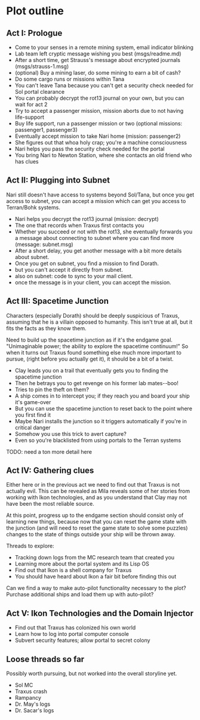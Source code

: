 # Plot outline

## Act I: Prologue

* Come to your senses in a remote mining system, email indicator blinking
* Lab team left cryptic message wishing you best (msgs/readme.md)
* After a short time, get Strauss's message about encrypted journals (msgs/strauss-1.msg)
* (optional) Buy a mining laser, do some mining to earn a bit of cash?
* Do some cargo runs or missions within Tana
 * You can't leave Tana because you can't get a security check needed for Sol portal clearance
* You can probably decrypt the rot13 journal on your own, but you can wait for act 2
* Try to accept a passenger mission, mission aborts due to not having life-support
* Buy life support, run a passenger mission or two (optional missions: passenger1, passenger3)
* Eventually accept mission to take Nari home (mission: passenger2)
* She figures out that whoa holy crap; you're a machine consciousness
* Nari helps you pass the security check needed for the portal
* You bring Nari to Newton Station, where she contacts an old friend who has clues

## Act II: Plugging into Subnet

Nari still doesn't have access to systems beyond Sol/Tana, but once you get
access to subnet, you can accept a mission which can get you access to
Terran/Bohk systems.

* Nari helps you decrypt the rot13 journal (mission: decrypt)
 * The one that records when Traxus first contacts you
* Whether you succeed or not with the rot13, she eventually forwards you a
  message about connecting to subnet where you can find more (message: subnet.msg)
* After a short delay, you get another message with a bit more details about subnet.
* Once you get on subnet, you find a mission to find Dorath.
 * but you can't accept it directly from subnet.
 * also on subnet: code to sync to your mail client.
  * once the message is in your client, you can accept the mission.

## Act III: Spacetime Junction

Characters (especially Dorath) should be deeply suspicious of Traxus,
assuming that he is a villain opposed to humanity. This isn't true at
all, but it fits the facts as they know them.

Need to build up the spacetime junction as if it's the endgame
goal. "Unimaginable power; the ability to explore the spacetime
continuum!" So when it turns out Traxus found something else much more
important to pursue, (right before you actually get it), it should be
a bit of a twist.

* Clay leads you on a trail that eventually gets you to finding the spacetime junction
* Then he betrays you to get revenge on his former lab mates--boo!
 * Tries to pin the theft on them?
* A ship comes in to intercept you; if they reach you and board your ship it's game-over
* But you can use the spacetime junction to reset back to the point where you first find it
 * Maybe Nari installs the junction so it triggers automatically if you're in critical danger
 * Somehow you use this trick to avert capture?
* Even so you're blacklisted from using portals to the Terran systems

TODO: need a ton more detail here

## Act IV: Gathering clues

Either here or in the previous act we need to find out that Traxus is
not actually evil. This can be revealed as Mila reveals some of her
stories from working with Ikon technologies, and as you understand
that Clay may not have been the most reliable source.

At this point, progress up to the endgame section should consist only
of learning new things, because now that you can reset the game state
with the junction (and will need to reset the game state to solve some
puzzles) changes to the state of things outside your ship will be
thrown away.

Threads to explore:

* Tracking down logs from the MC research team that created you
* Learning more about the portal system and its Lisp OS
* Find out that Ikon is a shell company for Traxus
 * You should have heard about Ikon a fair bit before finding this out

Can we find a way to make auto-pilot functionality necessary to the plot?
Purchase additional ships and load them up with auto-pilot?

## Act V: Ikon Technologies and the Domain Injector

* Find out that Traxus has colonized his own world
* Learn how to log into portal computer console
 * Subvert security features; allow portal to secret colony

## Loose threads so far

Possibly worth pursuing, but not worked into the overall storyline yet.

* Sol MC
* Traxus crash
* Rampancy
* Dr. May's logs
* Dr. Sacar's logs
